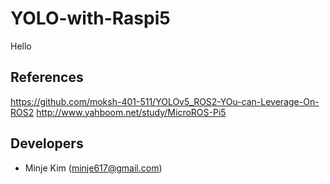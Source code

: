 # YOLO-with-Raspi5
Hello






## References
https://github.com/moksh-401-511/YOLOv5_ROS2-YOu-can-Leverage-On-ROS2
http://www.yahboom.net/study/MicroROS-Pi5

## Developers
* Minje Kim (minje617@gmail.com)
